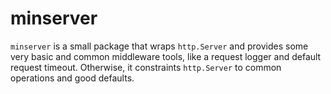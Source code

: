 # minserver

`minserver` is a small package that wraps `http.Server` and provides some very
basic and common middleware tools, like a request logger and default request
timeout. Otherwise, it constraints `http.Server` to common operations and good
defaults.

